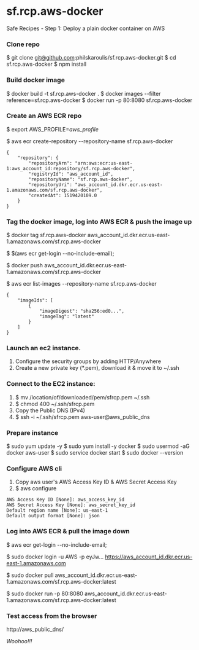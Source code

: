 # sf.rcp.aws-docker
Safe Recipes - Step 1: Deploy a plain docker container on AWS 

### Clone repo
$ git clone git@github.com:philskaroulis/sf.rcp.aws-docker.git
$ cd sf.rcp.aws-docker
$ npm install

### Build docker image
$ docker build -t sf.rcp.aws-docker .
$ docker images --filter reference=sf.rcp.aws-docker
$ docker run -p 80:8080 sf.rcp.aws-docker

### Create an AWS ECR repo

$ export AWS_PROFILE=_aws_profile_

$ aws ecr create-repository --repository-name sf.rcp.aws-docker
```
{
    "repository": {
        "repositoryArn": "arn:aws:ecr:us-east-1:aws_account_id:repository/sf.rcp.aws-docker",
        "registryId": "aws_account_id",
        "repositoryName": "sf.rcp.aws-docker",
        "repositoryUri": "aws_account_id.dkr.ecr.us-east-1.amazonaws.com/sf.rcp.aws-docker",
        "createdAt": 1519420109.0
    }
}
```

### Tag the docker image, log into AWS ECR & push the image up

$ docker tag sf.rcp.aws-docker aws_account_id.dkr.ecr.us-east-1.amazonaws.com/sf.rcp.aws-docker

$ $(aws ecr get-login --no-include-email);

$ docker push aws_account_id.dkr.ecr.us-east-1.amazonaws.com/sf.rcp.aws-docker

$ aws ecr list-images --repository-name sf.rcp.aws-docker

```
{
    "imageIds": [
        {
            "imageDigest": "sha256:ed0...",
            "imageTag": "latest"
        }
    ]
}
```

### Launch an ec2 instance.
1. Configure the security groups by adding HTTP/Anywhere
2. Create a new private key (*.pem), download it & move it to ~/.ssh

### Connect to the EC2 instance:
1. $ mv /location/of/downloaded/pem/sfrcp.pem ~/.ssh
2. $ chmod 400 ~/.ssh/sfrcp.pem
3. Copy the Public DNS (IPv4)
4. $ ssh -i ~/.ssh/sfrcp.pem aws-user@aws_public_dns

### Prepare instance
$ sudo yum update -y
$ sudo yum install -y docker
$ sudo usermod -aG docker aws-user
$ sudo service docker start
$ sudo docker --version

### Configure AWS cli
1. Copy aws user's AWS Access Key ID & AWS Secret Access Key
2. $ aws configure
```
AWS Access Key ID [None]: aws_access_key_id
AWS Secret Access Key [None]: aws_secret_key_id
Default region name [None]: us-east-1
Default output format [None]: json
```

### Log into AWS ECR & pull the image down

$ aws ecr get-login --no-include-email;

$ sudo docker login -u AWS -p eyJw... https://aws_account_id.dkr.ecr.us-east-1.amazonaws.com

$ sudo docker pull aws_account_id.dkr.ecr.us-east-1.amazonaws.com/sf.rcp.aws-docker:latest

$ sudo docker run -p 80:8080 aws_account_id.dkr.ecr.us-east-1.amazonaws.com/sf.rcp.aws-docker:latest


### Test access from the browser

http://aws_public_dns/

*Woohoo!!!*


